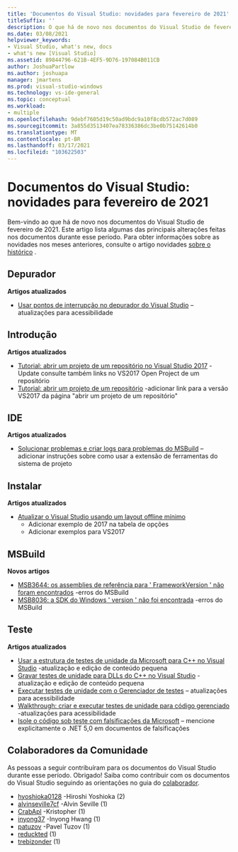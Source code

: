 ```yaml
---
title: 'Documentos do Visual Studio: novidades para fevereiro de 2021'
titleSuffix: ''
description: O que há de novo nos documentos do Visual Studio de fevereiro de 2021.
ms.date: 03/08/2021
helpviewer_keywords:
- Visual Studio, what's new, docs
- what's new [Visual Studio]
ms.assetid: 89844796-621B-4EF5-9D76-197084B011CB
author: JoshuaPartlow
ms.author: joshuapa
manager: jmartens
ms.prod: visual-studio-windows
ms.technology: vs-ide-general
ms.topic: conceptual
ms.workload:
- multiple
ms.openlocfilehash: 9debf7605d19c50ad9bdc9a10f8cdb572ac7d089
ms.sourcegitcommit: 3a855d3513407ea78336386dc3be0b75142614b0
ms.translationtype: MT
ms.contentlocale: pt-BR
ms.lasthandoff: 03/17/2021
ms.locfileid: "103622503"
---
```

# <a name="visual-studio-docs-whats-new-for-february-2021"></a>Documentos do Visual Studio: novidades para fevereiro de 2021

Bem-vindo ao que há de novo nos documentos do Visual Studio de fevereiro de 2021. Este artigo lista algumas das principais alterações feitas nos documentos durante esse período. Para obter informações sobre as novidades nos meses anteriores, consulte o artigo novidades [sobre o histórico](whats-new-visual-studio-docs-history.md) .

## <a name="debugger"></a>Depurador

**Artigos atualizados**

- [Usar pontos de interrupção no depurador do Visual Studio](../debugger/using-breakpoints.md) – atualizações para acessibilidade

## <a name="get-started"></a>Introdução

**Artigos atualizados**

- [Tutorial: abrir um projeto de um repositório no Visual Studio 2017](../get-started/tutorial-open-project-from-repo-visual-studio-2017.md) -Update consulte também links no VS2017 Open Project de um repositório
- [Tutorial: abrir um projeto de um repositório](../get-started/tutorial-open-project-from-repo-visual-studio-2019.md) -adicionar link para a versão VS2017 da página "abrir um projeto de um repositório"

## <a name="ide"></a>IDE

**Artigos atualizados**

- [Solucionar problemas e criar logs para problemas do MSBuild](./msbuild-logs.md) – adicionar instruções sobre como usar a extensão de ferramentas do sistema de projeto

## <a name="install"></a>Instalar

**Artigos atualizados**

- [Atualizar o Visual Studio usando um layout offline mínimo](../install/update-minimal-layout.md)
  - Adicionar exemplo de 2017 na tabela de opções
  - Adicionar exemplos para VS2017

## <a name="msbuild"></a>MSBuild

**Novos artigos**

- [MSB3644: os assemblies de referência para ' FrameworkVersion ' não foram encontrados](../msbuild/errors/msb3644.md) -erros do MSBuild
- [MSB8036: a SDK do Windows ' version ' não foi encontrada](../msbuild/errors/msb8036.md) -erros do MSBuild

## <a name="test"></a>Teste

**Artigos atualizados**

- [Usar a estrutura de testes de unidade da Microsoft para C++ no Visual Studio](../test/how-to-use-microsoft-test-framework-for-cpp.md) -atualização e edição de conteúdo pequena
- [Gravar testes de unidade para DLLs do C++ no Visual Studio](../test/how-to-write-unit-tests-for-cpp-dlls.md) -atualização e edição de conteúdo pequena
- [Executar testes de unidade com o Gerenciador de testes](../test/run-unit-tests-with-test-explorer.md) – atualizações para acessibilidade
- [Walkthrough: criar e executar testes de unidade para código gerenciado](../test/walkthrough-creating-and-running-unit-tests-for-managed-code.md) -atualizações para acessibilidade
- [Isole o código sob teste com falsificações da Microsoft](../test/isolating-code-under-test-with-microsoft-fakes.md) – mencione explicitamente o .NET 5,0 em documentos de falsificações

## <a name="community-contributors"></a>Colaboradores da Comunidade

As pessoas a seguir contribuíram para os documentos do Visual Studio durante esse período. Obrigado! Saiba como contribuir com os documentos do Visual Studio seguindo as orientações no guia do [colaborador](/contribute/).

- [hyoshioka0128](https://github.com/hyoshioka0128) -Hiroshi Yoshioka (2)
- [alvinseville7cf](https://github.com/alvinseville7cf) -Alvin Seville (1)
- [CrabApl](https://github.com/CrabApl) -Kristopher (1)
- [inyong37](https://github.com/inyong37) -Inyong Hwang (1)
- [patuzov](https://github.com/patuzov) -Pavel Tuzov (1)
- [reduckted](https://github.com/reduckted) (1)
- [trebizonder](https://github.com/trebizonder) (1)
